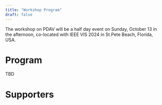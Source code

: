 ```yaml
---
title: "Workshop Program"
draft: false
---
```


The workshop on PDAV will be a half day event on Sunday, October 13 in the afternoon, co-located with IEEE VIS 2024 in St.Pete Beach, Florida, USA.

# Program
TBD

# Supporters

